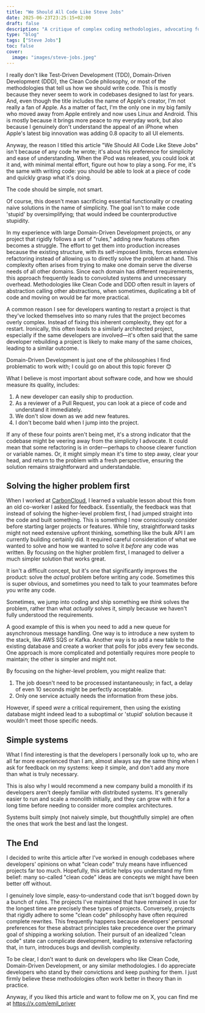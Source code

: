 ```yaml
---
title: "We Should All Code Like Steve Jobs"
date: 2025-06-23T23:25:15+02:00
draft: false
description: "A critique of complex coding methodologies, advocating for Steve Jobs-inspired simplicity in software development to create understandable and maintainable code."
type: "blog"
tags: ["Steve Jobs"]
toc: false
cover:
  image: "images/steve-jobs.jpeg"
---
```

I really don't like Test-Driven Development (TDD), Domain-Driven Development (DDD), the Clean Code philosophy, or most of the methodologies that tell us how we should write code. This is mostly because they never seem to work in codebases designed to last for years. And, even though the title includes the name of Apple's creator, I'm not really a fan of Apple. As a matter of fact, I'm the only one in my big family who moved away from Apple entirely and now uses Linux and Android. This is mostly because it brings more peace to my everyday work, but also because I genuinely don't understand the appeal of an iPhone when Apple's latest big innovation was adding 0.8 opacity to all UI elements.

Anyway, the reason I titled this article "We Should All Code Like Steve Jobs" isn't because of any code he wrote; it's about his preference for simplicity and ease of understanding. When the iPod was released, you could look at it and, with minimal mental effort, figure out how to play a song. For me, it's the same with writing code: you should be able to look at a piece of code and quickly grasp what it's doing.

The code should be simple, not smart.

Of course, this doesn't mean sacrificing essential functionality or creating naive solutions in the name of simplicity. The goal isn't to make code 'stupid' by oversimplifying; that would indeed be counterproductive stupidity.

In my experience with large Domain-Driven Development projects, or any project that rigidly follows a set of "rules," adding new features often becomes a struggle. The effort to get them into production increases because the existing structure, with its self-imposed limits, forces extensive refactoring instead of allowing us to directly solve the problem at hand. This complexity often arises from trying to make one domain serve the diverse needs of all other domains. Since each domain has different requirements, this approach frequently leads to convoluted systems and unnecessary overhead. Methodologies like Clean Code and DDD often result in layers of abstraction calling other abstractions, when sometimes, duplicating a bit of code and moving on would be far more practical.

A common reason I see for developers wanting to restart a project is that they've locked themselves into so many rules that the project becomes overly complex. Instead of fixing this inherent complexity, they opt for a restart. Ironically, this often leads to a similarly architected project, especially if the same developers are involved—it's often said that the same developer rebuilding a project is likely to make many of the same choices, leading to a similar outcome.

Domain-Driven Development is just one of the philosophies I find problematic to work with; I could go on about this topic forever 😊

What I believe is most important about software code, and how we should measure its quality, includes:
1. A new developer can easily ship to production.
2. As a reviewer of a Pull Request, you can look at a piece of code and understand it immediately.
3. We don't slow down as we add new features.
4. I don't become bald when I jump into the project.

If any of these four points aren't being met, it's a strong indicator that the codebase might be veering away from the simplicity I advocate. It could mean that some refactoring is in order—perhaps to choose clearer function or variable names. Or, it might simply mean it's time to step away, clear your head, and return to the problem with a fresh perspective, ensuring the solution remains straightforward and understandable.

## Solving the higher problem first
When I worked at [CarbonCloud](https://carboncloud.com/), I learned a valuable lesson about this from an old co-worker I asked for feedback. Essentially, the feedback was that instead of solving the higher-level problem first, I had jumped straight into the code and built something. This is something I now consciously consider before starting larger projects or features. While tiny, straightforward tasks might not need extensive upfront thinking, something like the bulk API I am currently building certainly did. It required careful consideration of what we wanted to solve and how we wanted to solve it *before* any code was written. By focusing on the higher problem first, I managed to deliver a much simpler solution that works great.

It isn't a difficult concept, but it's one that significantly improves the product: solve the *actual* problem before writing any code. Sometimes this is super obvious, and sometimes you need to talk to your teammates before you write any code.

Sometimes, we jump into coding and ship something we *think* solves the problem, rather than what *actually* solves it, simply because we haven't fully understood the requirements.

A good example of this is when you need to add a new queue for asynchronous message handling. One way is to introduce a new system to the stack, like AWS SQS or Kafka. Another way is to add a new table to the existing database and create a worker that polls for jobs every few seconds. One approach is more complicated and potentially requires more people to maintain; the other is simpler and might not.

By focusing on the higher-level problem, you might realize that:
1. The job doesn't need to be processed instantaneously; in fact, a delay of even 10 seconds might be perfectly acceptable.
2. Only one service actually needs the information from these jobs.

However, if speed *were* a critical requirement, then using the existing database might indeed lead to a suboptimal or 'stupid' solution because it wouldn't meet those specific needs.

## Simple systems
What I find interesting is that the developers I personally look up to, who are all far more experienced than I am, almost always say the same thing when I ask for feedback on my systems: keep it simple, and don't add any more than what is truly necessary.

This is also why I would recommend a new company build a monolith if its developers aren't deeply familiar with distributed systems. It's generally easier to run and scale a monolith initially, and they can grow with it for a long time before needing to consider more complex architectures.

Systems built simply (not naively simple, but thoughtfully simple) are often the ones that work the best and last the longest.

## The End

I decided to write this article after I've worked in enough codebases where developers' opinions on what "clean code" truly means have influenced projects far too much. Hopefully, this article helps you understand my firm belief: many so-called "clean code" ideas are concepts we might have been better off without.

I genuinely love simple, easy-to-understand code that isn't bogged down by a bunch of rules. The projects I've maintained that have remained in use for the longest time are precisely these types of projects. Conversely, projects that rigidly adhere to some "clean code" philosophy have often required complete rewrites. This frequently happens because developers' personal preferences for these abstract principles take precedence over the primary goal of shipping a working solution. Their pursuit of an idealized "clean code" state can complicate development, leading to extensive refactoring that, in turn, introduces bugs and devilish complexity.

To be clear, I don't want to dunk on developers who like Clean Code, Domain-Driven Development, or any similar methodologies. I do appreciate developers who stand by their convictions and keep pushing for them. I just firmly believe these methodologies often work better in theory than in practice.

Anyway, if you liked this article and want to follow me on X, you can find me at https://x.com/emil_priver
